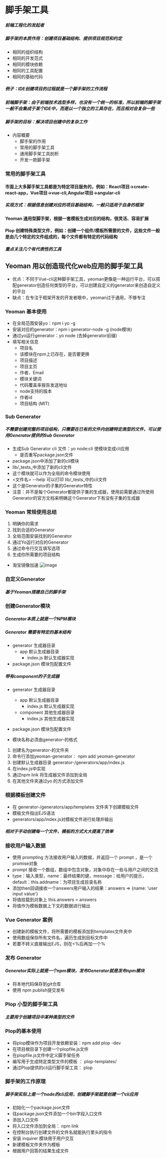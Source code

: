 # 脚手架工具
##### 前端工程化的发起者
##### 脚手架的本质作用：创建项目基础结构、提供项目规范和约定
+ 相同的组织结构
+ 相同的开发范式
+ 相同的模块依赖
+ 相同的工具配置
+ 相同的基础代码
##### 例子：IDE创建项目的过程就是一个脚手架的工作流程
##### 前端脚手架：由于前端技术选型多样，也没有一个统一的标准，所以前端的脚手架一般不会集成于某个IDE中，而是以一个独立的工具存在，而且相对会复杂一些
##### 脚手架的目标：解决项目创建中的复杂工作
+ 内容概要
  + 脚手架的作用
  + 常用的脚手架工具
  + 通用脚手架工具剖析
  + 开发一款脚手架
### 常用的脚手架工具
#### 市面上大多脚手架工具都是为特定项目服务的，例如：React项目->create-react-app，Vue项目->vue-cli,Angular项目->angular-cli
##### 实现方式：根据信息创建对应的项目基础结构，一般只适用于自身的框架
#### Yeoman 通用型脚手架，根据一套模板生成对应的结构，很灵活、容易扩展
#### Plop 创建特殊类型文件，例如：创建一个组件/模板所需要的文件，这些文件一般是由几个特定的文件组成的，每个文件都有特定的代码结构
##### 重点关注几个有代表性的工具
## Yeoman 用以创造现代化web应用的脚手架工具
+ 优点：不同于Vue-cli这种脚手架工具，yeoman更像是一种运行平台，可以搭配generator创造任何类型的平台，可以创建自定义的generator来创造自定义的平台
+ 缺点：在专注于框架开发的开发者眼中，yeoman过于通用，不够专注
### Yeoman 基本使用
+ 在全局范围安装yo：npm i yo -g
+ 安装对应的generator：npm i generator-node -g (node模块)
+ 通过yo运行generator：yo node (去掉generator前缀)
+ 填写相关信息
  + 项目名
  + 该模块在npm上已存在，是否要更换
  + 项目描述
  + 项目主页
  + 作者、Email
  + 模块关键词
  + 代码覆盖率报告发送地址
  + node支持的版本
  + 作者id
  + 项目结构 (MIT)
### Sub Generator
##### 不需要创建完整的项目结构，只需要在已有的文件内创建特定类型的文件，可以使用Generator提供的Sub Generator
+ 生成Sub Generator cli 文件：yo node:cli  使模块变成cli应用
  + 是否重写package.json文件
+ package.json中添加了新的cli模块
+ lib/_tests_中添加了新的cli文件
+ 这个模块就可以作为全局的命令模块使用
+ <文件名> --help 可以打印 lib/_tests_中的cli文件
+ 这个是Generator的子集的Generator特性
+ 注意：并不是每个Generator都提供子集的生成器，使用前需要通过所使用Generator的官方文档来明确这个Generator下有没有子集的生成器
### Yeoman 常规使用总结
1. 明确你的需求
2. 找到合适的Generator
3. 全局范围安装找到的Generator
4. 通过Yo运行对应的Generator
5. 通过命令行交互填写选项
6. 生成你所需要的项目结构
+ 淘宝镜像加速
![image](../image/01.jpg)
### 自定义Generator
##### 基于Yeoman搭建自己的脚手架
### 创建Generator模块
##### Generator本质上就是一个NPM模块
##### Generator 需要有特定的基本结构
+ generator      生成器目录
  + app          默认生成器目录
    + index.js   默认生成器实现
+ package.json   模块包配置文件

##### 带有component的子生成器
+ generator      生成器目录
  + app          默认生成器目录
    + index.js   默认生成器实现
  + component    其他生成器目录
    + index.js   其他生成器实现
+ package.json   模块包配置文件

+ 模块名称必须由generator-<name>的格式
1. 创建名为generator-<name>的文件夹
2. 命令行添加yeoman-generator： npm add yeoman-generator
3. 创建默认生成器目录 generator-<name>/generators/app/index.js
4. 在index.js中实现
5. 通过npm link 将生成器文件添加到全局
6. 在其他文件夹通过yo <name> 的方式添加文件

### 根据模板创建文件
+ 在 generator-<name>/generators/app/templates 文件夹下创建模板文件
+ 模板文件指出EJS语法
+ generators/app/index.js对模板文件进行处理并输出
##### 相对于手动创建每一个文件，模板的方式大大提高了效率
### 接收用户输入数据
+ 使用 prompting 方法接收用户输入的数据，并返回一个 prompt ，是一个promise对象
+ prompt 接收一个数组，数组中包含对象，对象中存在一些与用户之间的交流
+ type：输入类型，name：最终结果的键，message：给用户的提示，default：this.addname：为项目生成目录名称
+ 添加then回调接收一个answers用户输入的结果：answers => {name: 'user input value'}
+ 将值挂载到对象上 this.answers = answers
+ 将值作为模板数据上下文的数据进行输出
### Vue Generator 案例
+ 创建新的模板文件，将所需要的模板添加到templates文件夹中
+ 使用数组保存所有文件名，遍历生成到目标文件中
+ 若要不转义直接输出EJS，则在<%后再加一个%
### 发布 Generator
##### Generator实际上就是一个npm模块，发布Generator就是发布npm模块
+ 将本地代码保存到git仓库
+ 使用 npm publish提交发布
### Plop 小型的脚手架工具
##### 主要用于创建项目中某种类型的文件
### Plop的基本使用
+ 将plop模块作为项目开发依赖安装：npm add plop -dev
+ 在项目根目录下创建一个plopfile.js文件
+ 在plopfile.js文件中定义脚手架任务
+ 编写用于生成特定类型文件的模板 ： plop-templates/
+ 通过Plop提供的cli运行脚手架工具： plop <name>
### 脚手架的工作原理
##### 脚手架实际上是一个node的cli应用，创建脚手架就是创建一个cli应用
+ 初始化一个package.json文件
+ 往package.json文件添加一个bin字段入口文件
+ 添加入口文件
+ 将入口文件添加到全局： npm link
+ 在控制台执行创建文件的文件名就能执行里头的指令
+ 安装 inquirer 模块用于用户交互
+ 新建模板文件夹作为模板
+ 根据用户回答的结果生成文件




